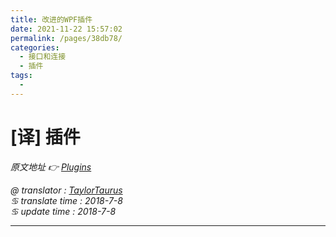 ```yaml
---
title: 改进的WPF插件
date: 2021-11-22 15:57:02
permalink: /pages/38db78/
categories:
  - 接口和连接
  - 插件
tags:
  - 
---
```

# [译] 插件

*原文地址 👉 [Plugins][0]*

*@ translator : [TaylorTaurus](https://github.com/taylortaurus)*    
*♋ translate time : 2018-7-8*    
*♋ update time : 2018-7-8*  

---

[0]: https://www.ranorex.com/help/latest/interfaces-connectivity/plugins/improved-wpf-plugin/

